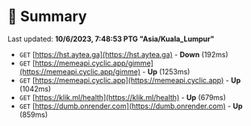 # 📖 Summary
Last updated: **10/6/2023, 7:48:53 PTG "Asia/Kuala_Lumpur"**

- `GET` [https://hst.aytea.ga](https://hst.aytea.ga) - **Down** (192ms)
- `GET` [https://memeapi.cyclic.app/gimme](https://memeapi.cyclic.app/gimme) - **Up** (1253ms)
- `GET` [https://memeapi.cyclic.app](https://memeapi.cyclic.app) - **Up** (1042ms)
- `GET` [https://klik.ml/health](https://klik.ml/health) - **Up** (679ms)
- `GET` [https://dumb.onrender.com](https://dumb.onrender.com) - **Up** (859ms)
